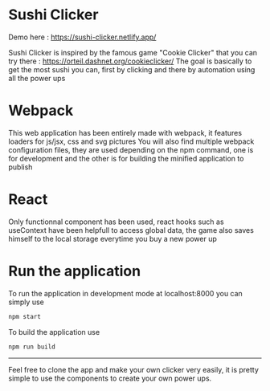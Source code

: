 # Sushi Clicker
Demo here : https://sushi-clicker.netlify.app/

Sushi Clicker is inspired by the famous game "Cookie Clicker" that you can try there : https://orteil.dashnet.org/cookieclicker/
The goal is basically to get the most sushi you can, first by clicking and there by automation using all the power ups

# Webpack
This web application has been entirely made with webpack, it features loaders for js/jsx, css and svg pictures
You will also find multiple webpack configuration files, they are used depending on the npm command, one is for development and the other is for building the minified application to publish

# React
Only functionnal component has been used, react hooks such as useContext have been helpfull to access global data, the game also saves himself to the local storage everytime you buy a new power up

# Run the application

To run the application in development mode at localhost:8000 you can simply use
```bash
npm start
```

To build the application use
```bash
npm run build
```

___
Feel free to clone the app and make your own clicker very easily, it is pretty simple to use the components to create your own power ups.
